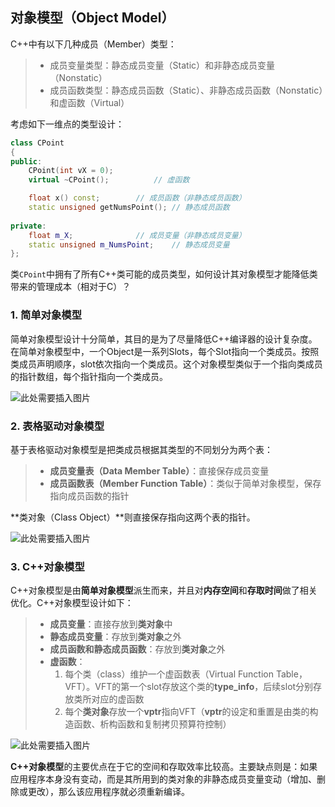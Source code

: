 ## 对象模型（Object Model）
C++中有以下几种成员（Member）类型：
> * 成员变量类型：静态成员变量（Static）和非静态成员变量（Nonstatic）
> * 成员函数类型：静态成员函数（Static）、非静态成员函数（Nonstatic）和虚函数（Virtual）

考虑如下一维点的类型设计：
```C++
class CPoint
{
public:
	CPoint(int vX = 0);
	virtual ~CPoint();  		// 虚函数

	float x() const;  		// 成员函数（非静态成员函数）
	static unsigned getNumsPoint(); // 静态成员函数
	
private:
	float m_X;  			// 成员变量（非静态成员变量）
	static unsigned m_NumsPoint;  	// 静态成员变量
};
```
类`CPoint`中拥有了所有C++类可能的成员类型，如何设计其对象模型才能降低类带来的管理成本（相对于C）？

### 1. 简单对象模型
简单对象模型设计十分简单，其目的是为了尽量降低C++编译器的设计复杂度。在简单对象模型中，一个Object是一系列Slots，每个Slot指向一个类成员。按照类成员声明顺序，slot依次指向一个类成员。这个对象模型类似于一个指向类成员的指针数组，每个指针指向一个类成员。

![此处需要插入图片](http://xx.com)

### 2. 表格驱动对象模型
基于表格驱动对象模型是把类成员根据其类型的不同划分为两个表：
> * **成员变量表（Data Member Table）**：直接保存成员变量
> * **成员函数表（Member Function Table）**：类似于简单对象模型，保存指向成员函数的指针

**类对象（Class Object）**则直接保存指向这两个表的指针。

![此处需要插入图片](http://xx.com)

### 3. C++对象模型
C++对象模型是由**简单对象模型**派生而来，并且对**内存空间**和**存取时间**做了相关优化。C++对象模型设计如下：
> * **成员变量**：直接存放到**类对象**中
> * **静态成员变量**：存放到**类对象**之外
> * **成员函数和静态成员函数**：存放到**类对象**之外
> * **虚函数**：
> 	1. 每个类（class）维护一个虚函数表（Virtual Function Table，VFT）。VFT的第一个slot存放这个类的**type_info**，后续slot分别存放类所对应的虚函数
> 	2. 每个**类对象**存放一个**vptr**指向VFT（**vptr**的设定和重置是由类的构造函数、析构函数和复制拷贝预算符控制）

![此处需要插入图片](http://xx.com)

**C++对象模型**的主要优点在于它的空间和存取效率比较高。主要缺点则是：如果应用程序本身没有变动，而是其所用到的类对象的非静态成员变量变动（增加、删除或更改），那么该应用程序就必须重新编译。

